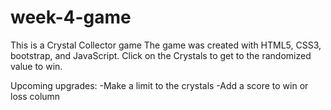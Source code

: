 # week-4-game
This is a Crystal Collector game
The game was created with HTML5, CSS3, bootstrap, and JavaScript.
Click on the Crystals to get to the randomized value to win.

Upcoming upgrades: 
-Make a limit to the crystals
-Add a score to win or loss column

